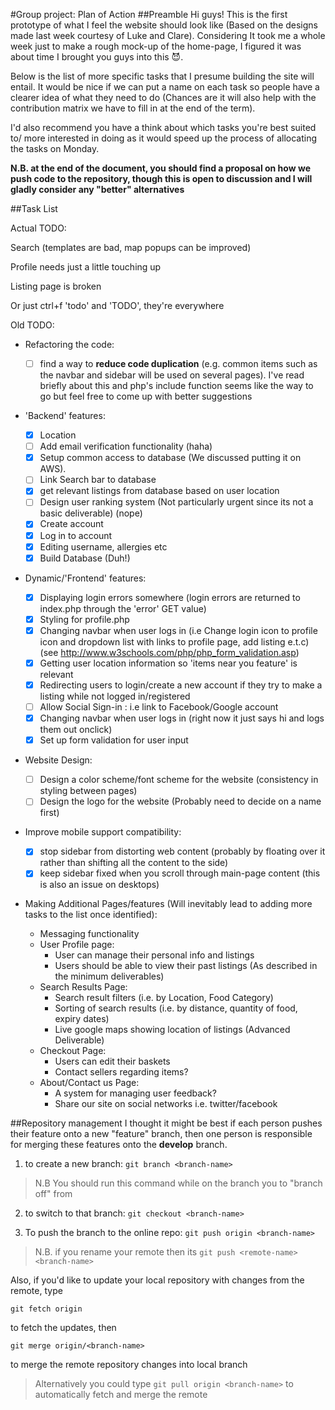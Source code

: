 #Group project: Plan of Action
##Preamble
Hi guys! This is the first prototype of what I feel the website
should look like (Based on the designs made last week courtesy
of Luke and Clare).
Considering It took me a whole week just to make a rough mock-up
of the home-page, I figured it was about time I brought you guys
into this :smiling_imp:.

Below is the list of more specific tasks that I presume building
the site will entail. It would be nice if we can put a name on 
each task so people have a clearer idea of what they need to do
(Chances are it will also help with the contribution matrix we
have to fill in at the end of the term).

I'd also recommend you have a think about which tasks you're
best suited to/ more interested in doing as it would
speed up the process of allocating the tasks on Monday.

**N.B. at the end of the document, you should find a 
proposal on how we push code to the repository, 
though this is open to discussion and I will gladly
consider any "better" alternatives**

##Task List 

Actual TODO:

Search (templates are bad, map popups can be improved)

Profile needs just a little touching up

Listing page is  broken

Or just ctrl+f 'todo' and 'TODO', they're everywhere

Old TODO:


* Refactoring the code:
    * [ ] find a way to **reduce code duplication** (e.g. common items
    such as the navbar and sidebar will be used on several pages).
    I've read briefly about this and php's include function seems
    like the way to go but feel free to come up with better 
    suggestions
    
* 'Backend' features:

    * [x] Location
    * [ ] Add email verification functionality (haha)
    * [x] Setup common access to database (We discussed putting it on AWS).
    * [ ] Link Search bar to database
    * [x] get relevant listings from database based on user location
    * [ ] Design user ranking system (Not particularly urgent since its not a basic deliverable) (nope)
    * [x] Create account
    * [x] Log in to account
    * [x] Editing username, allergies etc
    * [x] Build Database (Duh!)

* Dynamic/'Frontend' features:
    * [x] Displaying login errors somewhere (login errors are returned to index.php through the 'error' GET value)
    * [x] Styling for profile.php
    * [x] Changing navbar when user logs in (i.e Change login icon to
        profile icon and dropdown list with links to profile page,
        add listing e.t.c)
    (see http://www.w3schools.com/php/php_form_validation.asp)
    * [x] Getting user location information so 'items near you feature'
    is relevant
    * [x] Redirecting users to login/create a new account if they try
    to make a listing while not logged in/registered
    * [ ] Allow Social Sign-in : i.e link to Facebook/Google account
    * [x] Changing navbar when user logs in (right now it just says hi and logs them out onclick)
    * [x] Set up form validation for user input
    
* Website Design:
    * [ ] Design a color scheme/font scheme for the website (consistency in
    styling between pages)
    * [ ] Design the logo for the website (Probably need to decide on a name
    first)
    
* Improve mobile support compatibility:
    * [x] stop sidebar from distorting web content (probably by 
    floating over it rather than shifting all the content to the
    side)
    * [x] keep sidebar fixed when you scroll through main-page content
    (this is also an issue on desktops)
    
* Making Additional Pages/features (Will inevitably lead to 
adding more tasks to the list once identified):
    * Messaging functionality
    * User Profile page:
        * User can manage their personal info and listings
        * Users should be able to view their past listings
        (As described in the minimum deliverables)
    * Search Results Page:
        * Search result filters (i.e. by Location, Food Category)
        * Sorting of search results (i.e. by distance, quantity 
        of food, expiry dates)
        * Live google maps showing location of listings (Advanced 
        Deliverable)
    * Checkout Page:
        * Users can edit their baskets
        * Contact sellers regarding items?
    * About/Contact us Page:
        * A system for managing user feedback?
        * Share our site on social networks i.e. twitter/facebook

##Repository management
I thought it might be best if each person pushes their feature
onto a new "feature" branch, then one person is responsible
for merging these features onto the **develop** branch.

1. to create a new branch:
    `git branch <branch-name>`

>N.B You should run this command while on the branch you 
>to "branch off" from

2. to switch to that branch: `git checkout <branch-name>`

3. To push the branch to the online repo:
   `git push origin <branch-name>`

>N.B. if you rename your remote then its 
>`git push <remote-name> <branch-name>`

Also, if you'd like to update your local repository with changes 
from the remote, type

 `git fetch origin`
 
 to fetch the updates, then
 
 `git merge origin/<branch-name>`
 
 to merge the remote repository changes into local branch
 
>Alternatively you could type `git pull origin <branch-name>`
>to automatically fetch and merge the remote